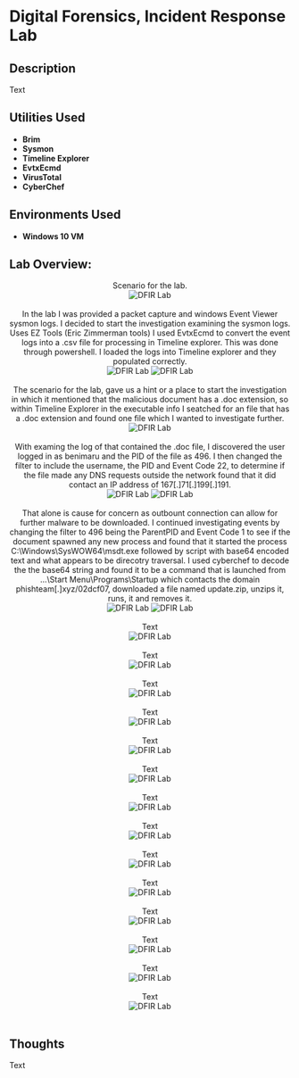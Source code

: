 <h1>Digital Forensics, Incident Response Lab</h1>


<h2>Description</h2>
Text
<br />


<h2>Utilities Used</h2>

- <b>Brim</b> 
- <b>Sysmon</b>
- <b>Timeline Explorer</b>
- <b>EvtxEcmd</b>
- <b>VirusTotal</b>
- <b>CyberChef</b>


<h2>Environments Used </h2>

- <b>Windows 10 VM </b> 

<h2>Lab Overview:</h2>

<p align="center">
Scenario for the lab.<br/>
<img src="https://github.com/user-attachments/assets/b60ba3ca-702d-4a11-84c7-4e69540b0c3e"  alt="DFIR Lab"/>
<br />
<br />
In the lab I was provided a packet capture and windows Event Viewer sysmon logs. I decided to start the investigation examining the sysmon logs. Uses EZ Tools (Eric Zimmerman tools) I used EvtxEcmd to convert the event logs into a .csv file for processing in Timeline explorer. This was done through powershell. I loaded the logs into Timeline explorer and they populated correctly. <br/>
<img src="https://github.com/user-attachments/assets/8a171437-d205-4f24-a527-4e1215f0a41f"  alt="DFIR Lab"/>
<img src="https://github.com/user-attachments/assets/15bfd80c-2612-4b73-9b69-6e2e7087533d"  alt="DFIR Lab"/>
<br />
<br />
The scenario for the lab, gave us a hint or a place to start the investigation in which it mentioned that the malicious document has a .doc extension, so within Timeline Explorer in the executable info I seatched for an file that has a .doc extension and found one file which I wanted to investigate further.<br/>
<img src="https://github.com/user-attachments/assets/e358c6a9-9b24-4879-be54-531081660038"  alt="DFIR Lab"/>
<br />
<br />
With examing the log of that contained the .doc file, I discovered the user logged in as benimaru and the PID of the file as 496. I then changed the filter to include the username, the PID and Event Code 22, to determine if the file made any DNS requests outside the network found that it did contact an IP address of 167[.]71[.]199[.]191.<br/>
<img src="https://github.com/user-attachments/assets/71c4df43-79fc-4d04-be83-89c096b8f284"  alt="DFIR Lab"/>
<img src="https://github.com/user-attachments/assets/1457c147-338b-4f05-9c61-160ee7830714"  alt="DFIR Lab"/>
<br />
<br />
 That alone is cause for concern as outbount connection can allow for further malware to be downloaded. I continued investigating events by changing the filter to 496 being the ParentPID and Event Code 1 to see if the document spawned any new process and found that it started the process C:\Windows\SysWOW64\msdt.exe followed by script with base64 encoded text and what appears to be direcotry traversal. I used cyberchef to decode the the base64 string and found it to be a command that is launched from ...\Start Menu\Programs\Startup which contacts the domain phishteam[.]xyz/02dcf07, downloaded a file named update.zip, unzips it, runs, it and removes it. <br/>
<img src="https://github.com/user-attachments/assets/87dc0424-7c2b-43a1-87ba-bbf919387513"  alt="DFIR Lab"/>
<img src="https://github.com/user-attachments/assets/05be0917-8815-4f88-833f-0a31e04d8bc5"  alt="DFIR Lab"/>
<br />
<br />
  Text<br/>
<img src=""  alt="DFIR Lab"/>
<br />
<br />
  Text<br/>
<img src=""  alt="DFIR Lab"/>
<br />
<br />
  Text<br/>
<img src=""  alt="DFIR Lab"/>
<br />
<br />
  Text<br/>
<img src=""  alt="DFIR Lab"/>
<br />
<br />
  Text<br/>
<img src=""  alt="DFIR Lab"/>
<br />
<br />
  Text<br/>
<img src=""  alt="DFIR Lab"/>
<br />
<br />
  Text<br/>
<img src=""  alt="DFIR Lab"/>
<br />
<br />
  Text<br/>
<img src=""  alt="DFIR Lab"/>
<br />
<br />
  Text<br/>
<img src=""  alt="DFIR Lab"/>
<br />
<br />
  Text<br/>
<img src=""  alt="DFIR Lab"/>
<br />
<br />
  Text<br/>
<img src=""  alt="DFIR Lab"/>
<br />
<br />
  Text<br/>
<img src=""  alt="DFIR Lab"/>
<br />
<br />
  Text<br/>
<img src=""  alt="DFIR Lab"/>
<br />
<br />
  Text<br/>
<img src=""  alt="DFIR Lab"/>
<br />
<br />
<h2>Thoughts</h2>
Text


<!--
 ```diff
- text in red
+ text in green
! text in orange
# text in gray
@@ text in purple (and bold)@@
```
--!>
